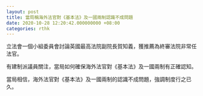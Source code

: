 ```yaml
---
layout: post
title: 當局稱海外法官對《基本法》及一國兩制認識不成問題
date: 2020-10-28 12:20:42.000000000 +08:00
categories: rthk
---
```


立法會一個小組委員會討論英國最高法院副院長賀知義，獲推薦為終審法院非常任法官。

有建制派議員關注，當局如何確保海外法官對《基本法》及一國兩制有正確認知。

當局相信，海外法官對《基本法》及一國兩制的認識不成問題，強調制度行之已久。
